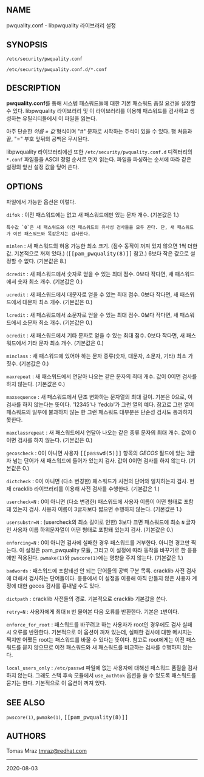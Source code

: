 ## NAME

pwquality.conf - libpwquality 라이브러리 설정

## SYNOPSIS

`/etc/security/pwquality.conf`

`/etc/security/pwquality.conf.d/*.conf`

## DESCRIPTION

**pwquality.conf**를 통해 시스템 패스워드들에 대한 기본 패스워드 품질 요건을 설정할 수 있다. libpwquality 라이브러리 및 이 라이브러리를 이용해 패스워드를 검사하고 생성하는 유틸리티들에서 이 파일을 읽는다.

아주 단순한 *이름 = 값* 형식이며 "#" 문자로 시작하는 주석이 있을 수 있다. 행 처음과 끝, "=" 부호 앞뒤의 공백은 무시된다.

libpwquality 라이브러리에선 또한 `/etc/security/pwquality.conf.d` 디렉터리의 `*.conf` 파일들을 ASCII 정렬 순서로 먼저 읽는다. 파일을 파싱하는 순서에 따라 같은 설정의 앞선 설정 값을 덮어 쓴다.

## OPTIONS

파일에서 가능한 옵션은 이렇다.

`difok`
:   이전 패스워드에는 없고 새 패스워드에만 있는 문자 개수. (기본값은 1.)

    특수값 `0`은 새 패스워드와 이전 패스워드의 유사성 검사들을 모두 끈다. 단, 새 패스워드가 이전 패스워드와 똑같은지는 검사한다.

`minlen`
:   새 패스워드의 허용 가능한 최소 크기. (점수 동작이 꺼져 있지 않으면 1씩 더한 값. 기본적으로 꺼져 있다.) (<tt>[[pam_pwquality(8)]]</tt> 참고.) 6보다 작은 값으로 설정할 수 없다. (기본값은 8.)

`dcredit`
:   새 패스워드에서 숫자로 얻을 수 있는 최대 점수. 0보다 작다면, 새 패스워드에서 숫자 최소 개수. (기본값은 0.)

`ucredit`
:   새 패스워드에서 대문자로 얻을 수 있는 최대 점수. 0보다 작다면, 새 패스워드에서 대문자 최소 개수. (기본값은 0.)

`lcredit`
:   새 패스워드에서 소문자로 얻을 수 있는 최대 점수. 0보다 작다면, 새 패스워드에서 소문자 최소 개수. (기본값은 0.)

`ocredit`
:   새 패스워드에서 기타 문자로 얻을 수 있는 최대 점수. 0보다 작다면, 새 패스워드에서 기타 문자 최소 개수. (기본값은 0.)

`minclass`
:   새 패스워드에 있어야 하는 문자 종류(숫자, 대문자, 소문자, 기타) 최소 가짓수. (기본값은 0.)

`maxrepeat`
:   새 패스워드에서 연달아 나오는 같은 문자의 최대 개수. 값이 0이면 검사를 하지 않는다. (기본값은 0.)

`maxsequence`
:   새 패스워드에서 단조 변화하는 문자열의 최대 길이. 기본은 0으로, 이 검사를 하지 않는다는 뜻이다. '12345'나 'fedcb'가 그런 열의 예다. 참고로 그런 열이 패스워드의 일부에 불과하지 않는 한 그런 패스워드 대부분은 단순성 검사도 통과하지 못한다.

`maxclassrepeat`
:   새 패스워드에서 연달아 나오는 같은 종류 문자의 최대 개수. 값이 0이면 검사를 하지 않는다. (기본값은 0.)

`gecoscheck`
:   0이 아니면 사용자 <tt>[[passwd(5)]]</tt> 항목의 *GECOS* 필드에 있는 3글자 넘는 단어가 새 패스워드에 들어가 있는지 검사. 값이 0이면 검사를 하지 않는다. (기본값은 0.)

`dictcheck`
:   0이 아니면 (다소 변경한) 패스워드가 사전의 단어와 일치하는지 검사. 현재 cracklib 라이브러리를 이용해 사전 검사를 수행한다. (기본값은 1.)

`usercheck=N`
:   0이 아니면 (다소 변경한) 패스워드에 사용자 이름이 어떤 형태로 포함돼 있는지 검사. 사용자 이름이 3글자보다 짧으면 수행하지 않는다. (기본값은 1.)

`usersubstr=N`
:   (usercheck의 최소 길이로 인한) 3보다 크면 패스워드에 최소 `N` 글자인 사용자 이름 하위문자열이 어떤 형태로 포함돼 있는지 검사. (기본값은 0.)

`enforcing=N`
:   0이 아니면 검사에 실패한 경우 패스워드를 거부한다. 아니면 경고만 찍는다. 이 설정은 pam_pwquality 모듈, 그리고 이 설정에 따라 동작을 바꾸기로 한 응용에만 적용된다. `pwmake(1)`와 `pwscore(1)`에는 영향을 주지 않는다. (기본값은 1.)

`badwords`
:   패스워드에 포함돼선 안 되는 단어들의 공백 구분 목록. cracklib 사전 검사에 더해서 검사하는 단어들이다. 응용에서 이 설정을 이용해 아직 만들지 않은 사용자 계정에 대한 gecos 검사를 흉내낼 수도 있다.

`dictpath`
:   cracklib 사전들의 경로. 기본적으로 cracklib 기본값을 쓴다.

`retry=N`
:   사용자에게 최대 `N` 번 물어본 다음 오류를 반환한다. 기본은 `1`번이다.

`enforce_for_root`
:   패스워드를 바꾸려고 하는 사용자가 root인 경우에도 검사 실패 시 오류를 반환한다. 기본적으로 이 옵션이 꺼져 있는데, 실패한 검사에 대한 메시지는 찍지만 어쨌든 root는 패스워드를 바꿀 수 있다는 뜻이다. 참고로 root에게는 이전 패스워드를 묻지 않으므로 이전 패스워드와 새 패스워드를 비교하는 검사를 수행하지 않는다.

`local_users_only`
:   `/etc/passwd` 파일에 없는 사용자에 대해선 패스워드 품질을 검사하지 않는다. 그래도 스택 후속 모듈에서 `use_authtok` 옵션을 쓸 수 있도록 패스워드를 묻기는 한다. 기본적으로 이 옵션이 꺼져 있다.

## SEE ALSO

`pwscore(1)`, `pwmake(1)`, <tt>[[pam_pwquality(8)]]</tt>

## AUTHORS

Tomas Mraz <tmraz@redhat.com>

----

2020-08-03
